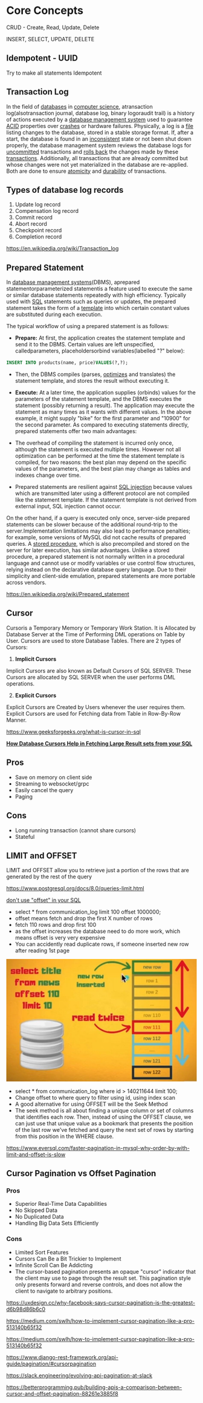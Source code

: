 # Core Concepts

CRUD - Create, Read, Update, Delete

INSERT, SELECT, UPDATE, DELETE

## Idempotent - UUID

Try to make all statements Idempotent

## Transaction Log

In the field of [databases](https://en.wikipedia.org/wiki/Database) in [computer science](https://en.wikipedia.org/wiki/Computer_science), atransaction log(alsotransaction journal, database log, binary logoraudit trail) is a history of actions executed by a [database management system](https://en.wikipedia.org/wiki/Database_management_system) used to guarantee [ACID](https://en.wikipedia.org/wiki/ACID) properties over [crashes](https://en.wikipedia.org/wiki/Crash_(computing)) or hardware failures. Physically, a log is a [file](https://en.wikipedia.org/wiki/Computer_file) listing changes to the database, stored in a stable storage format.
If, after a start, the database is found in an [inconsistent](https://en.wikipedia.org/wiki/Consistency_(database_systems)) state or not been shut down properly, the database management system reviews the database logs for [uncommitted](https://en.wikipedia.org/wiki/Commit_(data_management)) transactions and [rolls back](https://en.wikipedia.org/wiki/Rollback_(data_management)) the changes made by these [transactions](https://en.wikipedia.org/wiki/Database_transaction). Additionally, all transactions that are already committed but whose changes were not yet materialized in the database are re-applied. Both are done to ensure [atomicity](https://en.wikipedia.org/wiki/Atomicity_(database_systems)) and [durability](https://en.wikipedia.org/wiki/Durability_(computer_science)) of transactions.

## Types of database log records

1. Update log record
2. Compensation log record
3. Commit record
4. Abort record
5. Checkpoint record
6. Completion record

<https://en.wikipedia.org/wiki/Transaction_log>

## Prepared Statement

In [database management systems](https://en.wikipedia.org/wiki/Database_management_system)(DBMS), aprepared statementorparameterized statementis a feature used to execute the same or similar database statements repeatedly with high efficiency. Typically used with [SQL](https://en.wikipedia.org/wiki/SQL) statements such as queries or updates, the prepared statement takes the form of a [template](https://en.wikipedia.org/wiki/Template_processor) into which certain constant values are substituted during each execution.

The typical workflow of using a prepared statement is as follows:

- **Prepare:** At first, the application creates the statement template and send it to the DBMS. Certain values are left unspecified, calledparameters, placeholdersorbind variables(labelled "?" below):

```sql
INSERT INTO products(name, price)VALUES(?,?);
```

- Then, the DBMS compiles (parses, [optimizes](https://en.wikipedia.org/wiki/Query_optimization) and translates) the statement template, and stores the result without executing it.

- **Execute:** At a later time, the application supplies (orbinds) values for the parameters of the statement template, and the DBMS executes the statement (possibly returning a result). The application may execute the statement as many times as it wants with different values. In the above example, it might supply "bike" for the first parameter and "10900" for the second parameter.
As compared to executing statements directly, prepared statements offer two main advantages:

- The overhead of compiling the statement is incurred only once, although the statement is executed multiple times. However not all optimization can be performed at the time the statement template is compiled, for two reasons: the best plan may depend on the specific values of the parameters, and the best plan may change as tables and indexes change over time.

- Prepared statements are resilient against [SQL injection](https://en.wikipedia.org/wiki/SQL_injection) because values which are transmitted later using a different protocol are not compiled like the statement template. If the statement template is not derived from external input, SQL injection cannot occur.

On the other hand, if a query is executed only once, server-side prepared statements can be slower because of the additional round-trip to the server.Implementation limitations may also lead to performance penalties; for example, some versions of MySQL did not cache results of prepared queries. A [stored procedure](https://en.wikipedia.org/wiki/Stored_procedure), which is also precompiled and stored on the server for later execution, has similar advantages. Unlike a stored procedure, a prepared statement is not normally written in a procedural language and cannot use or modify variables or use control flow structures, relying instead on the declarative database query language. Due to their simplicity and client-side emulation, prepared statements are more portable across vendors.

<https://en.wikipedia.org/wiki/Prepared_statement>

## Cursor

Cursoris a Temporary Memory or Temporary Work Station. It is Allocated by Database Server at the Time of Performing DML operations on Table by User. Cursors are used to store Database Tables.
There are 2 types of Cursors:

1. **Implicit Cursors**

Implicit Cursors are also known as Default Cursors of SQL SERVER. These Cursors are allocated by SQL SERVER when the user performs DML operations.

2. **Explicit Cursors**

Explicit Cursors are Created by Users whenever the user requires them. Explicit Cursors are used for Fetching data from Table in Row-By-Row Manner.

<https://www.geeksforgeeks.org/what-is-cursor-in-sql>

[**How Database Cursors Help in Fetching Large Result sets from your SQL**](https://www.youtube.com/watch?v=C1Y6P6vDFts)

## Pros

- Save on memory on client side
- Streaming to websocket/grpc
- Easily cancel the query
- Paging

## Cons

- Long running transaction (cannot share cursors)
- Stateful

## LIMIT and OFFSET

LIMIT and OFFSET allow you to retrieve just a portion of the rows that are generated by the rest of the query

<https://www.postgresql.org/docs/8.0/queries-limit.html>

[don't use "offset" in your SQL](https://youtu.be/WDJRRNCGIRs)

- select * from communication_log limit 100 offset 1000000;
- offset means fetch and drop the first X number of rows
- fetch 110 rows and drop first 100
- as the offset increases the database need to do more work, which means offset is very very expensive
- You can accidently read duplicate rows, if someone inserted new row after reading 1st page

![image](../../media/Concepts-database-image1.jpg)

- select * from communication_log where id > 140211644 limit 100;
- Change offset to where query to filter using id, using index scan
- A good alternative for using OFFSET will be the Seek Method
- The seek method is all about finding a unique column or set of columns that identifies each row. Then, instead of using the OFFSET clause, we can just use that unique value as a bookmark that presents the position of the last row we've fetched and query the next set of rows by starting from this position in the WHERE clause.

<https://www.eversql.com/faster-pagination-in-mysql-why-order-by-with-limit-and-offset-is-slow>

## Cursor Pagination vs Offset Pagination

### Pros

- Superior Real-Time Data Capabilities
- No Skipped Data
- No Duplicated Data
- Handling Big Data Sets Efficiently

### Cons

- Limited Sort Features
- Cursors Can Be a Bit Trickier to Implement
- Infinite Scroll Can Be Addicting
- The cursor-based pagination presents an opaque "cursor" indicator that the client may use to page through the result set. This pagination style only presents forward and reverse controls, and does not allow the client to navigate to arbitrary positions.

<https://uxdesign.cc/why-facebook-says-cursor-pagination-is-the-greatest-d6b98d86b6c0>

<https://medium.com/swlh/how-to-implement-cursor-pagination-like-a-pro-513140b65f32>

<https://medium.com/swlh/how-to-implement-cursor-pagination-like-a-pro-513140b65f32>

<https://www.django-rest-framework.org/api-guide/pagination/#cursorpagination>

<https://slack.engineering/evolving-api-pagination-at-slack>

<https://betterprogramming.pub/building-apis-a-comparison-between-cursor-and-offset-pagination-88261e3885f8>
